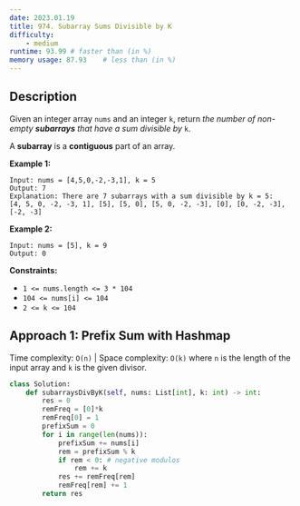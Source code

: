 ```yaml
---
date: 2023.01.19
title: 974. Subarray Sums Divisible by K
difficulty:
    - medium
runtime: 93.99 # faster than (in %)
memory usage: 87.93    # less than (in %)
---
```

## Description
Given an integer array `nums` and an integer `k`, return *the number of non-empty **subarrays** that have a sum divisible by* `k`.

A **subarray** is a **contiguous** part of an array.

**Example 1:**

```
Input: nums = [4,5,0,-2,-3,1], k = 5
Output: 7
Explanation: There are 7 subarrays with a sum divisible by k = 5:
[4, 5, 0, -2, -3, 1], [5], [5, 0], [5, 0, -2, -3], [0], [0, -2, -3], [-2, -3]

```

**Example 2:**

```
Input: nums = [5], k = 9
Output: 0

```

**Constraints:**

- `1 <= nums.length <= 3 * 104`
- `104 <= nums[i] <= 104`
- `2 <= k <= 104`

## Approach 1: Prefix Sum with Hashmap
Time complexity: `O(n)`    |    Space complexity: `O(k)`
where `n` is the length of the input array and `k` is the given divisor.

``` python
class Solution:
    def subarraysDivByK(self, nums: List[int], k: int) -> int:
        res = 0
        remFreq = [0]*k
        remFreq[0] = 1
        prefixSum = 0
        for i in range(len(nums)):
            prefixSum += nums[i]
            rem = prefixSum % k
            if rem < 0: # negative modulos
                rem += k
            res += remFreq[rem]
            remFreq[rem] += 1
        return res
```